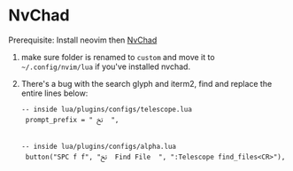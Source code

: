 # NvChad

Prerequisite: Install neovim then [NvChad](https://nvchad.github.io/)

1. make sure folder is renamed to `custom` and move it to `~/.config/nvim/lua` if you've installed nvchad.

2. There's a bug with the search glyph and iterm2, find and replace the entire lines below:

   ```
   -- inside lua/plugins/configs/telescope.lua
    prompt_prefix = " ﰍ  ",


   -- inside lua/plugins/configs/alpha.lua
    button("SPC f f", "ﰍ  Find File  ", ":Telescope find_files<CR>"),
   ```
